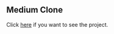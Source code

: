 ## Medium Clone

Click [here](https://codepen.io/xEfeHD/full/abVwMpm) if you want to see the project.